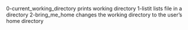  0-current_working_directory prints working directory 
1-listit lists file in a directory
2-bring_me_home changes the working directory to the user’s home directory
